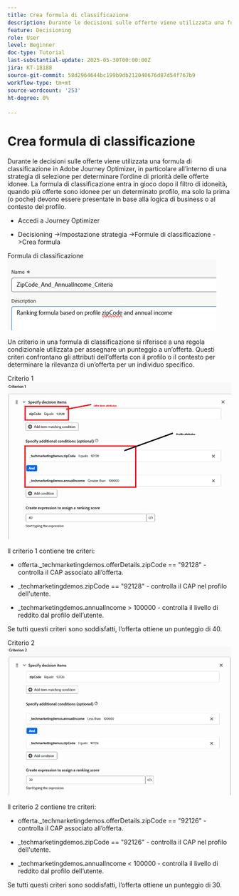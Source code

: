 ```yaml
---
title: Crea formula di classificazione
description: Durante le decisioni sulle offerte viene utilizzata una formula di classificazione in Adobe Journey Optimizer, in particolare all’interno di una strategia di selezione per determinare l’ordine di priorità delle offerte idonee.
feature: Decisioning
role: User
level: Beginner
doc-type: Tutorial
last-substantial-update: 2025-05-30T00:00:00Z
jira: KT-18188
source-git-commit: 58d2964644bc199b9db212040676d87d54f767b9
workflow-type: tm+mt
source-wordcount: '253'
ht-degree: 0%

---
```



# Crea formula di classificazione

Durante le decisioni sulle offerte viene utilizzata una formula di classificazione in Adobe Journey Optimizer, in particolare all’interno di una strategia di selezione per determinare l’ordine di priorità delle offerte idonee. La formula di classificazione entra in gioco dopo il filtro di idoneità, quando più offerte sono idonee per un determinato profilo, ma solo la prima (o poche) devono essere presentate in base alla logica di business o al contesto del profilo.

* Accedi a Journey Optimizer

* Decisioning ->Impostazione strategia ->Formule di classificazione ->Crea formula

Formula di classificazione
![nome_descrizione](assets/formuala-ranking.png)

Un criterio in una formula di classificazione si riferisce a una regola condizionale utilizzata per assegnare un punteggio a un’offerta. Questi criteri confrontano gli attributi dell’offerta con il profilo o il contesto per determinare la rilevanza di un’offerta per un individuo specifico.



Criterio 1
![criterio_uno](assets/criteria1.png)

Il criterio 1 contiene tre criteri:

* offerta._techmarketingdemos.offerDetails.zipCode == &quot;92128&quot; - controlla il CAP associato all’offerta.

* _techmarketingdemos.zipCode == &quot;92128&quot; - controlla il CAP nel profilo dell&#39;utente.

* _techmarketingdemos.annualIncome > 100000 - controlla il livello di reddito dal profilo dell’utente.

Se tutti questi criteri sono soddisfatti, l’offerta ottiene un punteggio di 40.






Criterio 2
![criteri_due](assets/criteria2.png)

Il criterio 2 contiene tre criteri:

* offerta._techmarketingdemos.offerDetails.zipCode == &quot;92126&quot; - controlla il CAP associato all’offerta.

* _techmarketingdemos.zipCode == &quot;92126&quot; - controlla il CAP nel profilo dell&#39;utente.

* _techmarketingdemos.annualIncome &lt; 100000 - controlla il livello di reddito dal profilo dell’utente.

Se tutti questi criteri sono soddisfatti, l’offerta ottiene un punteggio di 30.




